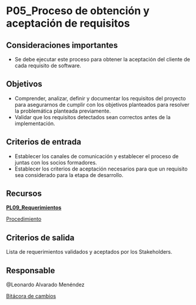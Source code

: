 # P05_Proceso de obtención y aceptación de requisitos

## Consideraciones importantes[](https://ace-software-development.github.io/Manual-de-Operaciones/docs/Procesos/P05_AceptacionRequisitos#consideraciones-importantes)

- Se debe ejecutar este proceso para obtener la aceptación del cliente de cada requisito de software.

## Objetivos[](https://ace-software-development.github.io/Manual-de-Operaciones/docs/Procesos/P05_AceptacionRequisitos#objetivos)

- Comprender, analizar, definir y documentar los requisitos del proyecto para asegurarnos de cumplir con los objetivos planteados para resolver la problemática planteada previamente.
- Validar que los requisitos detectados sean correctos antes de la implementación.

## Criterios de entrada[](https://ace-software-development.github.io/Manual-de-Operaciones/docs/Procesos/P05_AceptacionRequisitos#criterios-de-entrada)

- Establecer los canales de comunicación y establecer el proceso de juntas con los socios formadores.
- Establecer los criterios de aceptación necesarios para que un requisito sea considerado para la etapa de desarrollo.

## Recursos

[**PL09_Requerimientos**](../Plantillas%20afe79d22a53b40d3bb2885218d181405/PL09_Requerimientos%203c7ce01a54154f9196da0cf0ba23b88f.md)

[Procedimiento](P05_Proceso%20de%20obtencio%CC%81n%20y%20aceptacio%CC%81n%20de%20requisi%20acadd69f0052485a846ecf4780813286/Procedimiento%2007e48cb7181a446c97334abbbfd1f418.csv)

## Criterios de salida[](https://ace-software-development.github.io/Manual-de-Operaciones/docs/Procesos/P05_AceptacionRequisitos#criterios-de-salida)

Lista de requerimientos validados y aceptados por los Stakeholders. 

## Responsable

@Leonardo Alvarado Menéndez 

[Bitácora de cambios](P05_Proceso%20de%20obtencio%CC%81n%20y%20aceptacio%CC%81n%20de%20requisi%20acadd69f0052485a846ecf4780813286/Bita%CC%81cora%20de%20cambios%20be2ee5cf94e1489d8b47fcdf107a86f1.csv)